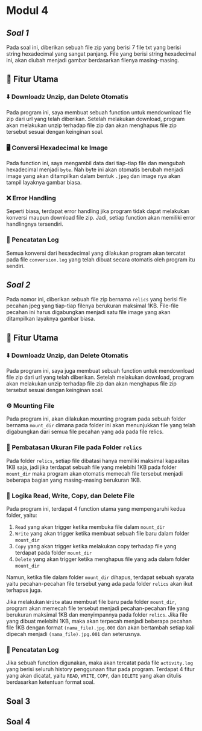 # Modul 4

## *Soal 1*

Pada soal ini, diberikan sebuah file zip yang berisi 7 file txt yang berisi string hexadecimal yang sangat panjang. File yang berisi string hexadecimal ini, akan diubah menjadi gambar berdasarkan filenya masing-masing.

## 📌 Fitur Utama

### ⬇️ Downloadz Unzip, dan Delete Otomatis

Pada program ini, saya membuat sebuah function untuk mendownload file zip dari url yang telah diberikan. Setelah melakukan download, program akan melakukan unzip terhadap file zip dan akan menghapus file zip tersebut sesuai dengan keinginan soal.

### 🖥️ Conversi Hexadecimal ke Image

Pada function ini, saya mengambil data dari tiap-tiap file dan mengubah hexadecimal menjadi `byte`. Nah byte ini akan otomatis berubah menjadi image yang akan ditampilkan dalam bentuk `.jpeg` dan image nya akan tampil layaknya gambar biasa.

### ❌ Error Handling

Seperti biasa, terdapat error handling jika program tidak dapat melakukan konversi maupun download file zip. Jadi, setiap function akan memiliki error handlingnya tersendiri.

### 📝 Pencatatan Log

Semua konversi dari hexadecimal yang dilakukan program akan tercatat pada file `conversion.log` yang telah dibuat secara otomatis oleh program itu sendiri.

## *Soal 2*

Pada nomor ini, diberikan sebuah file zip bernama `relics` yang berisi file pecahan jpeg yang tiap-tiap filenya berukuran maksimal 1KB. File-file pecahan ini harus digabungkan menjadi satu file image yang akan ditampilkan layaknya gambar biasa.

## 📌 Fitur Utama

### ⬇️ Downloadz Unzip, dan Delete Otomatis

Pada program ini, saya juga membuat sebuah function untuk mendownload file zip dari url yang telah diberikan. Setelah melakukan download, program akan melakukan unzip terhadap file zip dan akan menghapus file zip tersebut sesuai dengan keinginan soal.

### ⚙️ Mounting File

Pada program ini, akan dilakukan mounting program pada sebuah folder bernama `mount_dir` dimana pada folder ini akan menunjukkan file yang telah digabungkan dari semua file pecahan yang ada pada file relics.

### 🔧 Pembatasan Ukuran File pada Folder `relics`

Pada folder `relics`, setiap file dibatasi hanya memiliki maksimal kapasitas 1KB saja, jadi jika terdapat sebuah file yang melebihi 1KB pada folder `mount_dir` maka program akan otomatis memecah file tersebut menjadi beberapa bagian yang masing-masing berukuran 1KB.

### 🧠 Logika Read, Write, Copy, dan Delete File

Pada program ini, terdapat 4 function utama yang mempengaruhi kedua folder, yaitu:

1. `Read` yang akan trigger ketika membuka file dalam `mount_dir`
2. `Write` yang akan trigger ketika membuat sebuah file baru dalam folder `mount_dir`
3. `Copy` yang akan trigger ketika melakukan copy terhadap file yang terdapat pada folder `mount_dir`
4. `Delete` yang akan trigger ketika menghapus file yang ada dalam folder `mount_dir`

Namun, ketika file dalam folder `mount_dir` dihapus, terdapat sebuah syarata yaitu pecahan-pecahan file tersebut yang ada pada folder `relics` akan ikut terhapus juga.

Jika melakukan `Write` atau membuat file baru pada folder `mount_dir`, program akan memecah file tersebut menjadi pecahan-pecahan file yang berukuran maksimal 1KB dan menyimpannya pada folder `relics`. Jika file yang dibuat melebihi 1KB, maka akan terpecah menjadi beberapa pecahan file 1KB dengan format `(nama_file).jpg.000` dan akan bertambah setiap kali dipecah menjadi `(nama_file).jpg.001` dan seterusnya.

### 📝 Pencatatan Log

Jika sebuah function digunakan, maka akan tercatat pada file `activity.log` yang berisi seluruh history penggunaan fitur pada program. Terdapat 4 fitur yang akan dicatat, yaitu `READ`, `WRITE`, `COPY`, dan `DELETE` yang akan ditulis berdasarkan ketentuan format soal.

## Soal 3

## Soal 4
